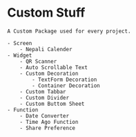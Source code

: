 # Custom Stuff
    A Custom Package used for every project.
    
    - Screen 
        - Nepali Calender
    - Widget
        - QR Scanner
        - Auto Scrollable Text
        - Custom Decoration
            - TextForm Decoration
            - Container Decoration
        - Custom Tabbar
        - Custom Divider
        - Custom Buttom Sheet 
    - Function
        - Date Converter
        - Time Ago Function
        - Share Preference 
